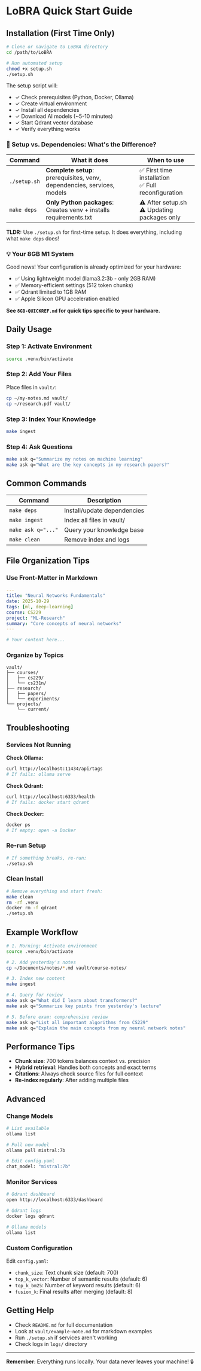 # LoBRA Quick Start Guide

## Installation (First Time Only)

```bash
# Clone or navigate to LoBRA directory
cd /path/to/LoBRA

# Run automated setup
chmod +x setup.sh
./setup.sh
```

The setup script will:
- ✓ Check prerequisites (Python, Docker, Ollama)
- ✓ Create virtual environment
- ✓ Install all dependencies
- ✓ Download AI models (~5-10 minutes)
- ✓ Start Qdrant vector database
- ✓ Verify everything works

### 🤔 Setup vs. Dependencies: What's the Difference?

| Command | What it does | When to use |
|---------|-------------|-------------|
| `./setup.sh` | **Complete setup**: prerequisites, venv, dependencies, services, models | ✅ First time installation<br>✅ Full reconfiguration |
| `make deps` | **Only Python packages**: Creates venv + installs requirements.txt | ⚠️ After setup.sh<br>⚠️ Updating packages only |

**TLDR:** Use `./setup.sh` for first-time setup. It does everything, including what `make deps` does!

### 💡 Your 8GB M1 System

Good news! Your configuration is already optimized for your hardware:
- ✅ Using lightweight model (llama3.2:3b - only 2GB RAM)
- ✅ Memory-efficient settings (512 token chunks)
- ✅ Qdrant limited to 1GB RAM
- ✅ Apple Silicon GPU acceleration enabled

**See `8GB-QUICKREF.md` for quick tips specific to your hardware.**

## Daily Usage

### Step 1: Activate Environment
```bash
source .venv/bin/activate
```

### Step 2: Add Your Files
Place files in `vault/`:
```bash
cp ~/my-notes.md vault/
cp ~/research.pdf vault/
```

### Step 3: Index Your Knowledge
```bash
make ingest
```

### Step 4: Ask Questions
```bash
make ask q="Summarize my notes on machine learning"
make ask q="What are the key concepts in my research papers?"
```

## Common Commands

| Command | Description |
|---------|-------------|
| `make deps` | Install/update dependencies |
| `make ingest` | Index all files in vault/ |
| `make ask q="..."` | Query your knowledge base |
| `make clean` | Remove index and logs |

## File Organization Tips

### Use Front-Matter in Markdown
```yaml
---
title: "Neural Networks Fundamentals"
date: 2025-10-29
tags: [ml, deep-learning]
course: CS229
project: "ML-Research"
summary: "Core concepts of neural networks"
---

# Your content here...
```

### Organize by Topics
```
vault/
├── courses/
│   ├── cs229/
│   └── cs231n/
├── research/
│   ├── papers/
│   └── experiments/
└── projects/
    └── current/
```

## Troubleshooting

### Services Not Running

**Check Ollama:**
```bash
curl http://localhost:11434/api/tags
# If fails: ollama serve
```

**Check Qdrant:**
```bash
curl http://localhost:6333/health
# If fails: docker start qdrant
```

**Check Docker:**
```bash
docker ps
# If empty: open -a Docker
```

### Re-run Setup
```bash
# If something breaks, re-run:
./setup.sh
```

### Clean Install
```bash
# Remove everything and start fresh:
make clean
rm -rf .venv
docker rm -f qdrant
./setup.sh
```

## Example Workflow

```bash
# 1. Morning: Activate environment
source .venv/bin/activate

# 2. Add yesterday's notes
cp ~/Documents/notes/*.md vault/course-notes/

# 3. Index new content
make ingest

# 4. Query for review
make ask q="What did I learn about transformers?"
make ask q="Summarize key points from yesterday's lecture"

# 5. Before exam: comprehensive review
make ask q="List all important algorithms from CS229"
make ask q="Explain the main concepts from my neural network notes"
```

## Performance Tips

- **Chunk size**: 700 tokens balances context vs. precision
- **Hybrid retrieval**: Handles both concepts and exact terms
- **Citations**: Always check source files for full context
- **Re-index regularly**: After adding multiple files

## Advanced

### Change Models
```bash
# List available
ollama list

# Pull new model
ollama pull mistral:7b

# Edit config.yaml
chat_model: "mistral:7b"
```

### Monitor Services
```bash
# Qdrant dashboard
open http://localhost:6333/dashboard

# Qdrant logs
docker logs qdrant

# Ollama models
ollama list
```

### Custom Configuration
Edit `config.yaml`:
- `chunk_size`: Text chunk size (default: 700)
- `top_k_vector`: Number of semantic results (default: 6)
- `top_k_bm25`: Number of keyword results (default: 6)
- `fusion_k`: Final results after merging (default: 8)

## Getting Help

- Check `README.md` for full documentation
- Look at `vault/example-note.md` for markdown examples
- Run `./setup.sh` if services aren't working
- Check logs in `logs/` directory

---

**Remember**: Everything runs locally. Your data never leaves your machine! 🔒

